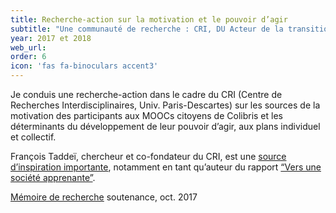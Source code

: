 ```yaml
---
title: Recherche-action sur la motivation et le pouvoir d’agir
subtitle: "Une communauté de recherche : CRI, DU Acteur de la transition éducative"
year: 2017 et 2018
web_url:
order: 6
icon: 'fas fa-binoculars accent3'
---
```


Je conduis une recherche-action dans le cadre du CRI (Centre de Recherches Interdisciplinaires, Univ. Paris-Descartes) sur les sources de la motivation des participants aux MOOCs citoyens de Colibris et les déterminants du développement de leur pouvoir d’agir, aux plans individuel et collectif.

François Taddeï, chercheur et co-fondateur du CRI, est une [source d’inspiration importante](https://www.youtube.com/watch?time_continue=285&v=BhunNczVNaA), notamment en tant qu’auteur du rapport [“Vers une société apprenante”](http://www.education.gouv.fr/cid115649/vers-une-societe-apprenante-rapport-sur-la-recherche-et-developpement-de-l-education-tout-au-long-de-la-vie.html).

[Mémoire de recherche](https://www.dropbox.com/s/pft2fsjg9v72yij/M%C3%A9moire%20Anne%20Lech%C3%AAne%20complet%20DU%2005%20juillet%2017.pdf?dl=0) soutenance, oct. 2017
